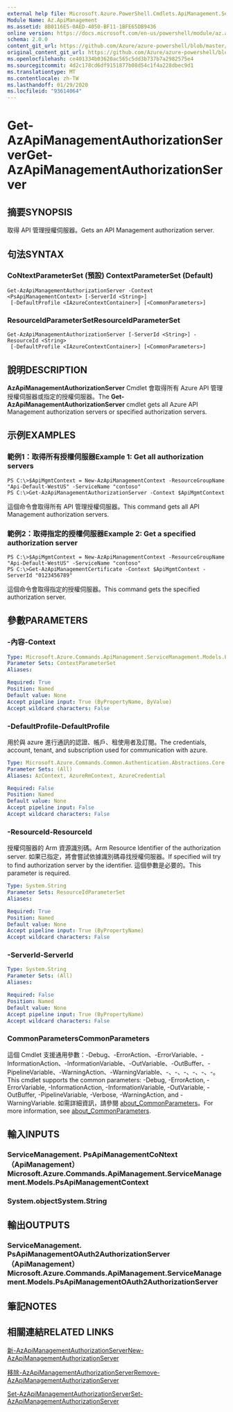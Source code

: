 ```yaml
---
external help file: Microsoft.Azure.PowerShell.Cmdlets.ApiManagement.ServiceManagement.dll-Help.xml
Module Name: Az.ApiManagement
ms.assetid: 8B0116E5-0AED-4050-BF11-1BFE65DB9436
online version: https://docs.microsoft.com/en-us/powershell/module/az.apimanagement/get-azapimanagementauthorizationserver
schema: 2.0.0
content_git_url: https://github.com/Azure/azure-powershell/blob/master/src/ApiManagement/ApiManagement/help/Get-AzApiManagementAuthorizationServer.md
original_content_git_url: https://github.com/Azure/azure-powershell/blob/master/src/ApiManagement/ApiManagement/help/Get-AzApiManagementAuthorizationServer.md
ms.openlocfilehash: ce401334b03620ac565c5dd3b737b7a2982575e4
ms.sourcegitcommit: 4d2c178cd6df9151877b08d54c1f4a228dbec9d1
ms.translationtype: MT
ms.contentlocale: zh-TW
ms.lasthandoff: 01/29/2020
ms.locfileid: "93614064"
---
```

# <span data-ttu-id="50e08-101">Get-AzApiManagementAuthorizationServer</span><span class="sxs-lookup"><span data-stu-id="50e08-101">Get-AzApiManagementAuthorizationServer</span></span>

## <span data-ttu-id="50e08-102">摘要</span><span class="sxs-lookup"><span data-stu-id="50e08-102">SYNOPSIS</span></span>
<span data-ttu-id="50e08-103">取得 API 管理授權伺服器。</span><span class="sxs-lookup"><span data-stu-id="50e08-103">Gets an API Management authorization server.</span></span>

## <span data-ttu-id="50e08-104">句法</span><span class="sxs-lookup"><span data-stu-id="50e08-104">SYNTAX</span></span>

### <span data-ttu-id="50e08-105">CoNtextParameterSet (預設) </span><span class="sxs-lookup"><span data-stu-id="50e08-105">ContextParameterSet (Default)</span></span>
```
Get-AzApiManagementAuthorizationServer -Context <PsApiManagementContext> [-ServerId <String>]
 [-DefaultProfile <IAzureContextContainer>] [<CommonParameters>]
```

### <span data-ttu-id="50e08-106">ResourceIdParameterSet</span><span class="sxs-lookup"><span data-stu-id="50e08-106">ResourceIdParameterSet</span></span>
```
Get-AzApiManagementAuthorizationServer [-ServerId <String>] -ResourceId <String>
 [-DefaultProfile <IAzureContextContainer>] [<CommonParameters>]
```

## <span data-ttu-id="50e08-107">說明</span><span class="sxs-lookup"><span data-stu-id="50e08-107">DESCRIPTION</span></span>
<span data-ttu-id="50e08-108">**AzApiManagementAuthorizationServer** Cmdlet 會取得所有 Azure API 管理授權伺服器或指定的授權伺服器。</span><span class="sxs-lookup"><span data-stu-id="50e08-108">The **Get-AzApiManagementAuthorizationServer** cmdlet gets all Azure API Management authorization servers or specified authorization servers.</span></span>

## <span data-ttu-id="50e08-109">示例</span><span class="sxs-lookup"><span data-stu-id="50e08-109">EXAMPLES</span></span>

### <span data-ttu-id="50e08-110">範例1：取得所有授權伺服器</span><span class="sxs-lookup"><span data-stu-id="50e08-110">Example 1: Get all authorization servers</span></span>
```
PS C:\>$ApiMgmtContext = New-AzApiManagementContext -ResourceGroupName "Api-Default-WestUS" -ServiceName "contoso"
PS C:\>Get-AzApiManagementAuthorizationServer -Context $ApiMgmtContext
```

<span data-ttu-id="50e08-111">這個命令會取得所有 API 管理授權伺服器。</span><span class="sxs-lookup"><span data-stu-id="50e08-111">This command gets all API Management authorization servers.</span></span>

### <span data-ttu-id="50e08-112">範例2：取得指定的授權伺服器</span><span class="sxs-lookup"><span data-stu-id="50e08-112">Example 2: Get a specified authorization server</span></span>
```
PS C:\>$ApiMgmtContext = New-AzApiManagementContext -ResourceGroupName "Api-Default-WestUS" -ServiceName "contoso"
PS C:\>Get-AzApiManagementCertificate -Context $ApiMgmtContext -ServerId "0123456789"
```

<span data-ttu-id="50e08-113">這個命令會取得指定的授權伺服器。</span><span class="sxs-lookup"><span data-stu-id="50e08-113">This command gets the specified authorization server.</span></span>

## <span data-ttu-id="50e08-114">參數</span><span class="sxs-lookup"><span data-stu-id="50e08-114">PARAMETERS</span></span>

### <span data-ttu-id="50e08-115">-內容</span><span class="sxs-lookup"><span data-stu-id="50e08-115">-Context</span></span>

```yaml
Type: Microsoft.Azure.Commands.ApiManagement.ServiceManagement.Models.PsApiManagementContext
Parameter Sets: ContextParameterSet
Aliases:

Required: True
Position: Named
Default value: None
Accept pipeline input: True (ByPropertyName, ByValue)
Accept wildcard characters: False
```

### <span data-ttu-id="50e08-116">-DefaultProfile</span><span class="sxs-lookup"><span data-stu-id="50e08-116">-DefaultProfile</span></span>
<span data-ttu-id="50e08-117">用於與 azure 進行通訊的認證、帳戶、租使用者及訂閱。</span><span class="sxs-lookup"><span data-stu-id="50e08-117">The credentials, account, tenant, and subscription used for communication with azure.</span></span>

```yaml
Type: Microsoft.Azure.Commands.Common.Authentication.Abstractions.Core.IAzureContextContainer
Parameter Sets: (All)
Aliases: AzContext, AzureRmContext, AzureCredential

Required: False
Position: Named
Default value: None
Accept pipeline input: False
Accept wildcard characters: False
```

### <span data-ttu-id="50e08-118">-ResourceId</span><span class="sxs-lookup"><span data-stu-id="50e08-118">-ResourceId</span></span>
<span data-ttu-id="50e08-119">授權伺服器的 Arm 資源識別碼。</span><span class="sxs-lookup"><span data-stu-id="50e08-119">Arm Resource Identifier of the authorization server.</span></span> <span data-ttu-id="50e08-120">如果已指定，將會嘗試依據識別碼尋找授權伺服器。</span><span class="sxs-lookup"><span data-stu-id="50e08-120">If specified will try to find authorization server by the identifier.</span></span> <span data-ttu-id="50e08-121">這個參數是必要的。</span><span class="sxs-lookup"><span data-stu-id="50e08-121">This parameter is required.</span></span>

```yaml
Type: System.String
Parameter Sets: ResourceIdParameterSet
Aliases:

Required: True
Position: Named
Default value: None
Accept pipeline input: True (ByPropertyName)
Accept wildcard characters: False
```

### <span data-ttu-id="50e08-122">-ServerId</span><span class="sxs-lookup"><span data-stu-id="50e08-122">-ServerId</span></span>
```yaml
Type: System.String
Parameter Sets: (All)
Aliases:

Required: False
Position: Named
Default value: None
Accept pipeline input: True (ByPropertyName)
Accept wildcard characters: False
```

### <span data-ttu-id="50e08-123">CommonParameters</span><span class="sxs-lookup"><span data-stu-id="50e08-123">CommonParameters</span></span>
<span data-ttu-id="50e08-124">這個 Cmdlet 支援通用參數：-Debug、-ErrorAction、-ErrorVariable、-InformationAction、-InformationVariable、-OutVariable、-OutBuffer、-PipelineVariable、-WarningAction、-WarningVariable、-、-、-、-、-、-。</span><span class="sxs-lookup"><span data-stu-id="50e08-124">This cmdlet supports the common parameters: -Debug, -ErrorAction, -ErrorVariable, -InformationAction, -InformationVariable, -OutVariable, -OutBuffer, -PipelineVariable, -Verbose, -WarningAction, and -WarningVariable.</span></span> <span data-ttu-id="50e08-125">如需詳細資訊，請參閱 [about_CommonParameters](https://go.microsoft.com/fwlink/?LinkID=113216)。</span><span class="sxs-lookup"><span data-stu-id="50e08-125">For more information, see [about_CommonParameters](https://go.microsoft.com/fwlink/?LinkID=113216).</span></span>

## <span data-ttu-id="50e08-126">輸入</span><span class="sxs-lookup"><span data-stu-id="50e08-126">INPUTS</span></span>

### <span data-ttu-id="50e08-127">ServiceManagement. PsApiManagementCoNtext （ApiManagement）</span><span class="sxs-lookup"><span data-stu-id="50e08-127">Microsoft.Azure.Commands.ApiManagement.ServiceManagement.Models.PsApiManagementContext</span></span>

### <span data-ttu-id="50e08-128">System.object</span><span class="sxs-lookup"><span data-stu-id="50e08-128">System.String</span></span>

## <span data-ttu-id="50e08-129">輸出</span><span class="sxs-lookup"><span data-stu-id="50e08-129">OUTPUTS</span></span>

### <span data-ttu-id="50e08-130">ServiceManagement. PsApiManagementOAuth2AuthorizationServer （ApiManagement）</span><span class="sxs-lookup"><span data-stu-id="50e08-130">Microsoft.Azure.Commands.ApiManagement.ServiceManagement.Models.PsApiManagementOAuth2AuthorizationServer</span></span>

## <span data-ttu-id="50e08-131">筆記</span><span class="sxs-lookup"><span data-stu-id="50e08-131">NOTES</span></span>

## <span data-ttu-id="50e08-132">相關連結</span><span class="sxs-lookup"><span data-stu-id="50e08-132">RELATED LINKS</span></span>

[<span data-ttu-id="50e08-133">新-AzApiManagementAuthorizationServer</span><span class="sxs-lookup"><span data-stu-id="50e08-133">New-AzApiManagementAuthorizationServer</span></span>](./New-AzApiManagementAuthorizationServer.md)

[<span data-ttu-id="50e08-134">移除-AzApiManagementAuthorizationServer</span><span class="sxs-lookup"><span data-stu-id="50e08-134">Remove-AzApiManagementAuthorizationServer</span></span>](./Remove-AzApiManagementAuthorizationServer.md)

[<span data-ttu-id="50e08-135">Set-AzApiManagementAuthorizationServer</span><span class="sxs-lookup"><span data-stu-id="50e08-135">Set-AzApiManagementAuthorizationServer</span></span>](./Set-AzApiManagementAuthorizationServer.md)


